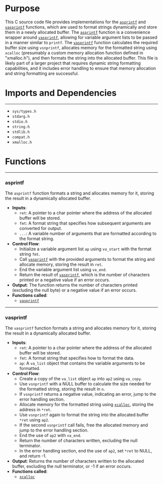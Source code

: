 # Purpose
This C source code file provides implementations for the [`asprintf`](#asprintf) and [`vasprintf`](#vasprintf) functions, which are used to format strings dynamically and store them in a newly allocated buffer. The [`asprintf`](#asprintf) function is a convenience wrapper around [`vasprintf`](#vasprintf), allowing for variable argument lists to be passed in a manner similar to `printf`. The [`vasprintf`](#vasprintf) function calculates the required buffer size using `vsnprintf`, allocates memory for the formatted string using `xcalloc` (presumably a custom memory allocation function defined in "xmalloc.h"), and then formats the string into the allocated buffer. This file is likely part of a larger project that requires dynamic string formatting capabilities, and it includes error handling to ensure that memory allocation and string formatting are successful.
# Imports and Dependencies

---
- `sys/types.h`
- `stdarg.h`
- `stdio.h`
- `string.h`
- `stdlib.h`
- `compat.h`
- `xmalloc.h`


# Functions

---
### asprintf<!-- {{#callable:asprintf}} -->
The `asprintf` function formats a string and allocates memory for it, storing the result in a dynamically allocated buffer.
- **Inputs**:
    - `ret`: A pointer to a char pointer where the address of the allocated buffer will be stored.
    - `fmt`: A format string that specifies how subsequent arguments are converted for output.
    - `...`: A variable number of arguments that are formatted according to the format string.
- **Control Flow**:
    - Initialize a variable argument list `ap` using `va_start` with the format string `fmt`.
    - Call [`vasprintf`](#vasprintf) with the provided arguments to format the string and allocate memory, storing the result in `ret`.
    - End the variable argument list using `va_end`.
    - Return the result of [`vasprintf`](#vasprintf), which is the number of characters printed or a negative value if an error occurs.
- **Output**: The function returns the number of characters printed (excluding the null byte) or a negative value if an error occurs.
- **Functions called**:
    - [`vasprintf`](#vasprintf)


---
### vasprintf<!-- {{#callable:vasprintf}} -->
The `vasprintf` function formats a string and allocates memory for it, storing the result in a dynamically allocated buffer.
- **Inputs**:
    - `ret`: A pointer to a char pointer where the address of the allocated buffer will be stored.
    - `fmt`: A format string that specifies how to format the data.
    - `ap`: A `va_list` object that contains the variable arguments to be formatted.
- **Control Flow**:
    - Create a copy of the `va_list` object `ap` into `ap2` using `va_copy`.
    - Use `vsnprintf` with a NULL buffer to calculate the size needed for the formatted string, storing the result in `n`.
    - If `vsnprintf` returns a negative value, indicating an error, jump to the error handling section.
    - Allocate memory for the formatted string using [`xcalloc`](../xmalloc.c.driver.md#xcalloc), storing the address in `*ret`.
    - Use `vsnprintf` again to format the string into the allocated buffer `*ret` using `ap2`.
    - If the second `vsnprintf` call fails, free the allocated memory and jump to the error handling section.
    - End the use of `ap2` with `va_end`.
    - Return the number of characters written, excluding the null terminator.
    - In the error handling section, end the use of `ap2`, set `*ret` to NULL, and return -1.
- **Output**: Returns the number of characters written to the allocated buffer, excluding the null terminator, or -1 if an error occurs.
- **Functions called**:
    - [`xcalloc`](../xmalloc.c.driver.md#xcalloc)


